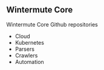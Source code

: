 ## Wintermute Core

Wintermute Core Github repositories

* Cloud
* Kubernetes
* Parsers
* Crawlers
* Automation
